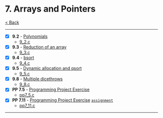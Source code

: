 # 7. Arrays and Pointers

[< Back](../README.md)

---

- [x] **9.2** - [Polynomials](./9_2.md)
  - [9_2.c](./9_2.c)
- [x] **9.3** - [Reduction of an array](./9_3.md)
  - [9_3.c](./9_3.c)
- [x] **9.4** - [bsort](./9_4.md)
  - [9_4.c](./9_4.c)
- [x] **9.5** - [Dynamic allocation and qsort](./9_5.md)
  - [9_5.c](./9_5.c)
- [x] **9.8** - [Multiple dicethrows](./9_8.md)
  - [9_8.c](./9_8.c)
- [x] **PP 7.5** - [Programming Project Exercise](./pp7_5.md)
  - [pp7_5.c](./pp7_5.c)
- [x] **PP 7.11** - [Programming Project Exercise](./pp7_11.md) [`assignment`](../assignments/assignment7.md)
  - [pp7_11.c](./pp7_11.c)

---
